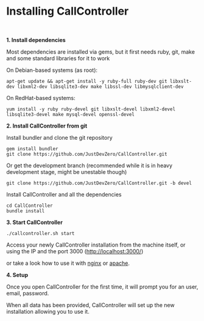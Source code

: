 Installing CallController
===============
<br/>

**1. Install dependencies**

Most dependencies are installed via gems, but it first needs ruby, git, make and some standard
libraries for it to work

On Debian-based systems (as root):

    apt-get update && apt-get install -y ruby-full ruby-dev git libxslt-dev libxml2-dev libsqlite3-dev make libssl-dev libmysqlclient-dev

On RedHat-based systems:

    yum install -y ruby ruby-devel git libxslt-devel libxml2-devel libsqlite3-devel make mysql-devel openssl-devel

**2. Install CallController from git**

Install bundler and clone the git repository

    gem install bundler
    git clone https://github.com/JustDevZero/CallController.git

Or get the development branch (recommended while it is in heavy development stage,
might be unestable though)

    git clone https://github.com/JustDevZero/CallController.git -b devel

Install CallController and all the dependencies

    cd CallController
    bundle install

**3. Start CallController**

    ./callcontroller.sh start

Access your newly CallController installation from the machine itself, or using the IP and
the port 3000
([http://localhost:3000/](http://localhost:3000/))

or take a look how to use it with
[nginx](nginx.md)
or
[apache](apache.md).

**4. Setup**

Once you open CallController for the first time, it will prompt you for an user, email, password.

When all data has been provided, CallController will set up the new installation allowing you to use it.
